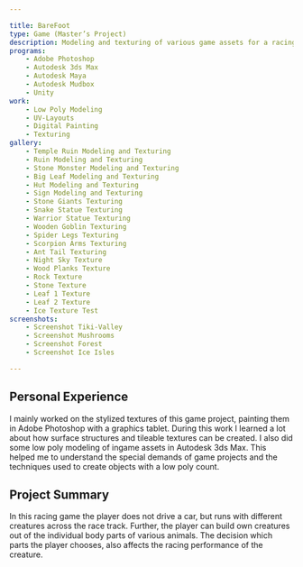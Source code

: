 ```yaml
---

title: BareFoot
type: Game (Master’s Project)
description: Modeling and texturing of various game assets for a racing game with a stylized look.
programs:
    - Adobe Photoshop
    - Autodesk 3ds Max
    - Autodesk Maya
    - Autodesk Mudbox
    - Unity
work:
    - Low Poly Modeling
    - UV-Layouts
    - Digital Painting
    - Texturing
gallery:
    - Temple Ruin Modeling and Texturing
    - Ruin Modeling and Texturing
    - Stone Monster Modeling and Texturing
    - Big Leaf Modeling and Texturing
    - Hut Modeling and Texturing
    - Sign Modeling and Texturing
    - Stone Giants Texturing
    - Snake Statue Texturing
    - Warrior Statue Texturing
    - Wooden Goblin Texturing
    - Spider Legs Texturing
    - Scorpion Arms Texturing
    - Ant Tail Texturing
    - Night Sky Texture
    - Wood Planks Texture
    - Rock Texture
    - Stone Texture
    - Leaf 1 Texture
    - Leaf 2 Texture
    - Ice Texture Test
screenshots:
    - Screenshot Tiki-Valley
    - Screenshot Mushrooms
    - Screenshot Forest
    - Screenshot Ice Isles

---
```


## Personal Experience
I mainly worked on the stylized textures of this game project, painting them in Adobe Photoshop with a graphics tablet. 
During this work I learned a lot about how surface structures and tileable textures can be created. I also did some low 
poly modeling of ingame assets in Autodesk 3ds Max. This helped me to understand the special demands of game projects 
and the techniques used to create objects with a low poly count.

## Project Summary
In this racing game the player does not drive a car, but runs with different creatures across the race track. Further, 
the player can build own creatures out of the individual body parts of various animals. The decision which parts the 
player chooses, also affects the racing performance of the creature.
